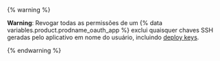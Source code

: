 {% warning %}

**Warning**: Revogar todas as permissões de um {% data variables.product.prodname_oauth_app %} exclui quaisquer chaves SSH geradas pelo aplicativo em nome do usuário, incluindo [deploy keys](/developers/overview/managing-deploy-keys#deploy-keys).

{% endwarning %}
